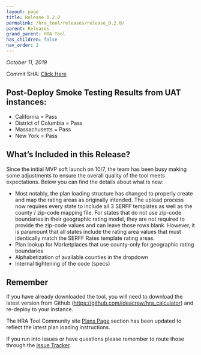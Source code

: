 ```yaml
---
layout: page
title: Release 0.2.0
permalink: /hra_tool/releases/release_0.2.0/
parent: Releases
grand_parent: HRA Tool
has_children: false
nav_order: 2
---
```


_October 11, 2019_

Commit SHA: [Click Here](https://github.com/ideacrew/hra_calculator/commit/3e3bff0e982413cf00ea30190cbabb2f22f28d8e)

## Post-Deploy Smoke Testing Results from UAT instances:
- California = Pass
- District of Columbia = Pass
- Massachusetts = Pass
- New York = Pass 

## What’s Included in this Release?
Since the initial MVP soft launch on 10/7, the team has been busy making some adjustments to ensure the overall quality of the tool meets expectations. Below you can find the details about what is new:

- Most notably, the plan loading structure has changed to properly create and map the rating areas as originally intended. The upload process now requires every state to include all 3 SERFF templates as well as the county / zip-code mapping file. For states that do not use zip-code boundaries in their geographic rating model, they are not required to provide the zip-code values and can leave those rows blank. However, it is paramount that all states include the rating area values that must identically match the SERFF Rates template rating areas.
- Plan lookup for Marketplaces that use county-only for geographic rating boundaries
- Alphabetization of available counties in the dropdown
- Internal tightening of the code (specs)

## Remember 
If you have already downloaded the tool, you will need to download the latest version from Github (https://github.com/ideacrew/hra_calculator) and re-deploy to your instance. 

The HRA Tool Community site [Plans Page](https://ideacrew.github.io/hra_calculator/hra_tool/configuration/#plans-page---import-plan-information) section has been updated to reflect the latest plan loading instructions. 

If you run into issues or have questions please remember to route those through the [Issue Tracker](https://github.com/ideacrew/hra_calculator/issues).
